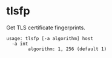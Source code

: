 # tlsfp

Get TLS certificate fingerprints.

```
usage: tlsfp [-a algorithm] host
  -a int
    	algorithm: 1, 256 (default 1)
```
